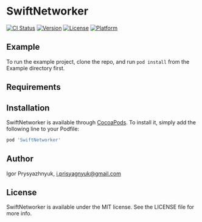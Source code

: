 # SwiftNetworker

[![CI Status](http://img.shields.io/travis/i.prisyagnyuk@gmail.com/SwiftNetworker.svg?style=flat)](https://travis-ci.org/i.prisyagnyuk@gmail.com/SwiftNetworker)
[![Version](https://img.shields.io/cocoapods/v/SwiftNetworker.svg?style=flat)](http://cocoapods.org/pods/SwiftNetworker)
[![License](https://img.shields.io/cocoapods/l/SwiftNetworker.svg?style=flat)](http://cocoapods.org/pods/SwiftNetworker)
[![Platform](https://img.shields.io/cocoapods/p/SwiftNetworker.svg?style=flat)](http://cocoapods.org/pods/SwiftNetworker)

## Example

To run the example project, clone the repo, and run `pod install` from the Example directory first.

## Requirements

## Installation

SwiftNetworker is available through [CocoaPods](http://cocoapods.org). To install
it, simply add the following line to your Podfile:

```ruby
pod 'SwiftNetworker'
```

## Author

Igor Prysyazhnyuk, i.prisyagnyuk@gmail.com

## License

SwiftNetworker is available under the MIT license. See the LICENSE file for more info.
